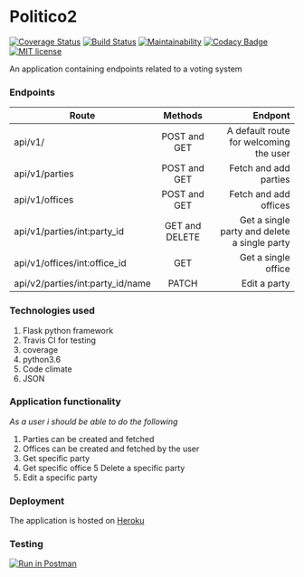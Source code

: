 # Politico2
[![Coverage Status](https://coveralls.io/repos/github/BRIGHTON-ASUMANI/politico2/badge.svg?branch=develop-163671198)](https://coveralls.io/github/BRIGHTON-ASUMANI/politico2?branch=develop-163671198)     [![Build Status](https://travis-ci.com/BRIGHTON-ASUMANI/politico2.svg?branch=develop-163671198)](https://travis-ci.com/BRIGHTON-ASUMANI/politico2)      [![Maintainability](https://api.codeclimate.com/v1/badges/1cf13a9a12a4a3fb21be/maintainability)](https://codeclimate.com/github/BRIGHTON-ASUMANI/politico2/maintainability)
[![Codacy Badge](https://api.codacy.com/project/badge/Grade/d2ff595d97ba4a9b93bce2771ec8561d)](https://www.codacy.com/app/BRIGHTON-ASUMANI/politico2?utm_source=github.com&amp;utm_medium=referral&amp;utm_content=BRIGHTON-ASUMANI/politico2&amp;utm_campaign=Badge_Grade)  [![MIT license](http://img.shields.io/badge/license-MIT-brightgreen.svg)](http://opensource.org/licenses/MIT)      

An application containing endpoints related to a voting system 

### __Endpoints__
| Route   |      Methods      |  Endpont |
|----------|:-------------:|------:|
| api/v1/ | POST and GET | A default route for welcoming the user |
| api/v1/parties | POST and GET | Fetch and add parties |
| api/v1/offices | POST and GET | Fetch and add offices |
| api/v1/parties/int:party_id |  GET and DELETE  |   Get a single party and delete a single party |
| api/v1/offices/int:office_id |  GET   |   Get a single office |
| api/v2/parties/int:party_id/name | PATCH  | Edit a party |

### __Technologies used__
1. Flask python framework
2. Travis CI for testing
3. coverage
4. python3.6
5. Code climate
6. JSON

### __Application functionality__
*As a user i should be able to do the following* 
1. Parties can be created and fetched 
2. Offices can be created and fetched by the user
3. Get specific party
4. Get specific office
5  Delete a specific party
6. Edit a specific party

### __Deployment__
The application is hosted on [Heroku](https://politico2.herokuapp.com/api/) 

### __Testing__
[![Run in Postman](https://run.pstmn.io/button.svg)](https://www.getpostman.com/run-collection/:collection_id)

